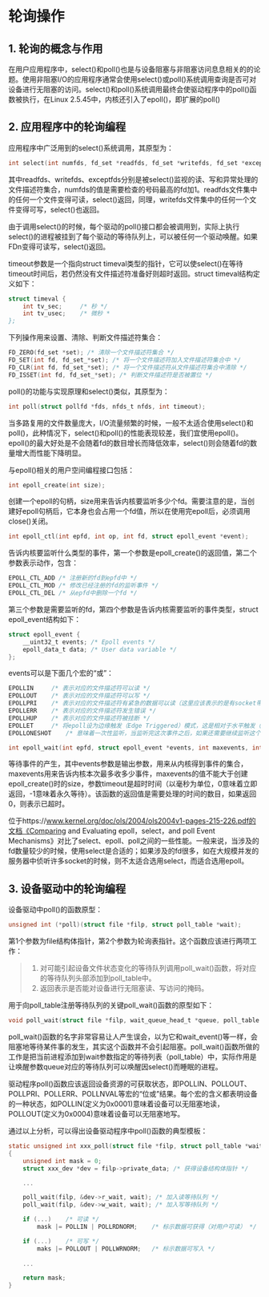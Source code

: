# 轮询操作
## 1. 轮询的概念与作用
在用户应用程序中，select()和poll()也是与设备阻塞与非阻塞访问息息相关的的论题。使用非阻塞I/O的应用程序通常会使用select()或poll()系统调用查询是否可对设备进行无阻塞的访问。select()和poll()系统调用最终会使驱动程序中的poll()函数被执行，在Linux 2.5.45中，内核还引入了epoll()，即扩展的poll()

## 2. 应用程序中的轮询编程
应用程序中广泛用到的select()系统调用，其原型为：
```c
int select(int numfds, fd_set *readfds, fd_set *writefds, fd_set *exceptfds, struct timeval *timeout);
```
其中readfds、writefds、exceptfds分别是被select()监视的读、写和异常处理的文件描述符集合，numfds的值是需要检查的号码最高的fd加1。readfds文件集中的任何一个文件变得可读，select()返回，同理，writefds文件集中的任何一个文件变得可写，select()也返回。

由于调用select()的时候，每个驱动的poll()接口都会被调用到，实际上执行select()的进程被挂到了每个驱动的等待队列上，可以被任何一个驱动唤醒。如果FDn变得可读写，select()返回。

timeout参数是一个指向struct timeval类型的指针，它可以使select()在等待timeout时间后，若仍然没有文件描述符准备好则超时返回。struct timeval结构定义如下：
```c
struct timeval {
	int tv_sec;		/* 秒 */
	int tv_usec;	/* 微秒 *
};
```

下列操作用来设置、清除、判断文件描述符集合：
```c
FD_ZERO(fd_set *set); /* 清除一个文件描述符集合 */
FD_SET(int fd, fd_set_*set); /* 将一个文件描述符加入文件描述符集合中 */
FD_CLR(int fd, fd_set_*set); /* 将一个文件描述符从文件描述符集合中清除 */
FD_ISSET(int fd, fd_set_*set); /* 判断文件描述符是否被置位 */
```

poll()的功能与实现原理和select()类似，其原型为：
```c
int poll(struct pollfd *fds, nfds_t nfds, int timeout);
```

当多路复用的文件数量庞大，I/O流量频繁的时候，一般不太适合使用select()和poll()，此种情况下，select()和poll()的性能表现较差，我们宜使用epoll()。epoll()的最大好处是不会随着fd的数目增长而降低效率，select()则会随着fd的数量增大而性能下降明显。

与epoll()相关的用户空间编程接口包括：
```c
int epoll_create(int size);
```
创建一个epoll的句柄，size用来告诉内核要监听多少个fd。需要注意的是，当创建好epoll句柄后，它本身也会占用一个fd值，所以在使用完epoll后，必须调用close()关闭。

```c
int epoll_ctl(int epfd, int op, int fd, struct epoll_event *event);
```
告诉内核要监听什么类型的事件，第一个参数是epoll_create()的返回值，第二个参数表示动作，包含：
```c
EPOLL_CTL_ADD /* 注册新的fd到epfd中 */
EPOLL_CTL_MOD /* 修改已经注册的fd的监听事件 */
EPOLL_CTL_DEL /* 从epfd中删除一个fd */
```
第三个参数是需要监听的fd，第四个参数是告诉内核需要监听的事件类型，struct epoll_event结构如下：
```c
struct epoll_event {
	__uint32_t events; /* Epoll events */
	epoll_data_t data; /* User data variable */
};
```
events可以是下面几个宏的“或”：
```c
EPOLLIN		/* 表示对应的文件描述符可以读 */
EPOLLOUT	/* 表示对应的文件描述符可以写 */
EPOLLPRI	/* 表示对应的文件描述符有紧急的数据可以读（这里应该表示的是有socket带外数据到来） */
EPOLLERR	/* 表示对应的文件描述符发生错误 */
EPOLLHUP	/* 表示对应的文件描述符被挂断 */
EPOLLET		/* 将epoll设为边缘触发（Edge Triggered）模式，这是相对于水平触发（Level Triggered）来说的。LT（Level Triggered）是缺省的工作方式，在LT情况下，内核告诉用户一个fd是否就绪了，之后，用户可以对这个就绪的fd进行I/O操作，但是，如果用户不进行任何操作，该事件并不会丢失，而ET（Edge Triggered）是高速工作方式，在这种模式下，当fd从未就绪变为就绪时，内核通过epoll告诉用户，然后它会假设用户已经直到fd已经就绪，并且不会再为那个fd发送更多的就绪通知。 */
EPOLLONESHOT	/* 意味着一次性监听，当监听完这次事件之后，如果还需要继续监听这个fd的话，需要再次把这个fd加入到epoll队列里。 */
```

```c
int epoll_wait(int epfd, struct epoll_event *events, int maxevents, int timeout);
```
等待事件的产生，其中events参数是输出参数，用来从内核得到事件的集合，maxevents用来告诉内核本次最多收多少事件，maxevents的值不能大于创建epoll_create()时的size，参数timeout是超时时间（以毫秒为单位，0意味着立即返回，-1意味着永久等待）。该函数的返回值是需要处理的时间的数目，如果返回0，则表示已超时。

位于https://www.kernel.org/doc/ols/2004/ols2004v1-pages-215-226.pdf的文档《Comparing and Evaluating epoll，select，and poll Event Mechanisms》对比了select、epoll、poll之间的一些性能。一般来说，当涉及的fd数量较少的时候，使用select是合适的；如果涉及的fd很多，如在大规模并发的服务器中侦听许多socket的时候，则不太适合选用select，而适合选用epoll。

## 3. 设备驱动中的轮询编程
设备驱动中poll()的函数原型：
```c
unsigned int (*poll)(struct file *filp, struct poll_table *wait);
```
第1个参数为file结构体指针，第2个参数为轮询表指针。这个函数应该进行两项工作：
>1. 对可能引起设备文件状态变化的等待队列调用poll_wait()函数，将对应的等待队列头部添加到poll_table中。  
>2. 返回表示是否能对设备进行无阻塞读、写访问的掩码。  

用于向poll_table注册等待队列的关键poll_wait()函数的原型如下：
```c
void poll_wait(struct file *filp, wait_queue_head_t *queue, poll_table *wait);
```
poll_wait()函数的名字非常容易让人产生误会，以为它和wait_event()等一样，会阻塞地等待某件事的发生，其实这个函数并不会引起阻塞。poll_wait()函数所做的工作是把当前进程添加到wait参数指定的等待列表（poll_table）中，实际作用是让唤醒参数queue对应的等待队列可以唤醒因select()而睡眠的进程。

驱动程序poll()函数应该返回设备资源的可获取状态，即POLLIN、POLLOUT、POLLPRI、POLLERR、POLLNVAL等宏的“位或”结果。每个宏的含义都表明设备的一种状态，如POLLIN(定义为0x0001)意味着设备可以无阻塞地读，POLLOUT(定义为0x0004)意味着设备可以无阻塞地写。

通过以上分析，可以得出设备驱动程序中poll()函数的典型模板：
```c
static unsigned int xxx_poll(struct file *filp, struct poll_table *wait)
{
	unsigned int mask = 0;
	struct xxx_dev *dev = filp->private_data; /* 获得设备结构体指针 */

	...

	poll_wait(filp, &dev->r_wait, wait); /* 加入读等待队列 */
	poll_wait(filp, &dev->w_wait, wait); /* 加入写等待队列 */

	if (...)	/* 可读 */
		mask |= POLLIN | POLLRDNORM;	/* 标示数据可获得（对用户可读） */

	if (...)	/* 可写 */
		maks |= POLLOUT | POLLWRNORM;	/* 标示数据可写入 */
	
	...

	return mask;
}
```